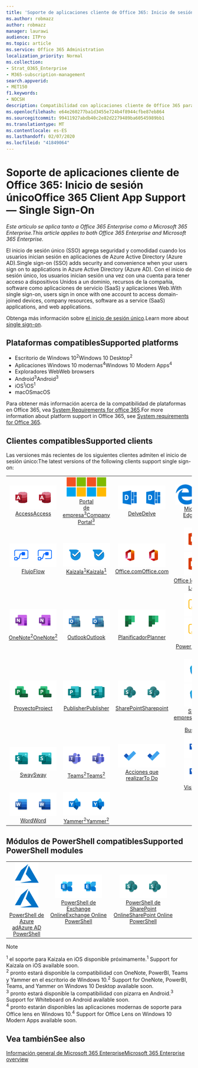 ```yaml
---
title: 'Soporte de aplicaciones cliente de Office 365: Inicio de sesión único'
ms.author: robmazz
author: robmazz
manager: laurawi
audience: ITPro
ms.topic: article
ms.service: Office 365 Administration
localization_priority: Normal
ms.collection:
- Strat_O365_Enterprise
- M365-subscription-management
search.appverid:
- MET150
f1.keywords:
- NOCSH
description: Compatibilidad con aplicaciones cliente de Office 365 para inicio de sesión único (Single Sign-on).
ms.openlocfilehash: e64e260277ba1d3455e724b4f8944cfbe87eb864
ms.sourcegitcommit: 99411927abdb40c2e82d2279489ba60545989bb1
ms.translationtype: MT
ms.contentlocale: es-ES
ms.lasthandoff: 02/07/2020
ms.locfileid: "41849064"
---
```

# <a name="office-365-client-app-support--single-sign-on"></a><span data-ttu-id="324ef-103">Soporte de aplicaciones cliente de Office 365: Inicio de sesión único</span><span class="sxs-lookup"><span data-stu-id="324ef-103">Office 365 Client App Support — Single Sign-On</span></span>

<span data-ttu-id="324ef-104">*Este artículo se aplica tanto a Office 365 Enterprise como a Microsoft 365 Enterprise.*</span><span class="sxs-lookup"><span data-stu-id="324ef-104">*This article applies to both Office 365 Enterprise and Microsoft 365 Enterprise.*</span></span>

<span data-ttu-id="324ef-105">El inicio de sesión único (SSO) agrega seguridad y comodidad cuando los usuarios inician sesión en aplicaciones de Azure Active Directory (Azure AD).</span><span class="sxs-lookup"><span data-stu-id="324ef-105">Single sign-on (SSO) adds security and convenience when your users sign on to applications in Azure Active Directory (Azure AD).</span></span> <span data-ttu-id="324ef-106">Con el inicio de sesión único, los usuarios inician sesión una vez con una cuenta para tener acceso a dispositivos Unidos a un dominio, recursos de la compañía, software como aplicaciones de servicio (SaaS) y aplicaciones Web.</span><span class="sxs-lookup"><span data-stu-id="324ef-106">With single sign-on, users sign in once with one account to access domain-joined devices, company resources, software as a service (SaaS) applications, and web applications.</span></span>

<span data-ttu-id="324ef-107">Obtenga más información sobre [el inicio de sesión único](https://docs.microsoft.com/azure/active-directory/manage-apps/what-is-single-sign-on).</span><span class="sxs-lookup"><span data-stu-id="324ef-107">Learn more about [single sign-on](https://docs.microsoft.com/azure/active-directory/manage-apps/what-is-single-sign-on).</span></span>

## <a name="supported-platforms"></a><span data-ttu-id="324ef-108">Plataformas compatibles</span><span class="sxs-lookup"><span data-stu-id="324ef-108">Supported platforms</span></span>

 - <span data-ttu-id="324ef-109">Escritorio de Windows 10<sup>2</sup></span><span class="sxs-lookup"><span data-stu-id="324ef-109">Windows 10 Desktop<sup>2</sup></span></span>
 - <span data-ttu-id="324ef-110">Aplicaciones Windows 10 modernas<sup>4</sup></span><span class="sxs-lookup"><span data-stu-id="324ef-110">Windows 10 Modern Apps<sup>4</sup></span></span>
 - <span data-ttu-id="324ef-111">Exploradores Web</span><span class="sxs-lookup"><span data-stu-id="324ef-111">Web browsers</span></span>
 - <span data-ttu-id="324ef-112">Android<sup>3</sup></span><span class="sxs-lookup"><span data-stu-id="324ef-112">Android<sup>3</sup></span></span>
 - <span data-ttu-id="324ef-113">iOS<sup>1</sup></span><span class="sxs-lookup"><span data-stu-id="324ef-113">iOS<sup>1</sup></span></span>
 - <span data-ttu-id="324ef-114">macOS</span><span class="sxs-lookup"><span data-stu-id="324ef-114">macOS</span></span>

<span data-ttu-id="324ef-115">Para obtener más información acerca de la compatibilidad de plataformas en Office 365, vea [System Requirements for office 365](https://products.office.com/office-system-requirements).</span><span class="sxs-lookup"><span data-stu-id="324ef-115">For more information about platform support in Office 365, see [System requirements for Office 365](https://products.office.com/office-system-requirements).</span></span>

## <a name="supported-clients"></a><span data-ttu-id="324ef-116">Clientes compatibles</span><span class="sxs-lookup"><span data-stu-id="324ef-116">Supported clients</span></span>

<span data-ttu-id="324ef-117">Las versiones más recientes de los siguientes clientes admiten el inicio de sesión único:</span><span class="sxs-lookup"><span data-stu-id="324ef-117">The latest versions of the following clients support single sign-on:</span></span>

| | | | | | |
|:---:|:---:|:---:|:---:|:---:|:---:|
| <span data-ttu-id="324ef-118">![Icono de Access](media/o365-access-64x64.png)</span><span class="sxs-lookup"><span data-stu-id="324ef-118">![Access icon](media/o365-access-64x64.png)</span></span> <br> [<span data-ttu-id="324ef-119">Access</span><span class="sxs-lookup"><span data-stu-id="324ef-119">Access</span></span>](https://products.office.com/access) | <span data-ttu-id="324ef-120">![Icono del portal de empresa](media/o365-microsoft-64x64.png)</span><span class="sxs-lookup"><span data-stu-id="324ef-120">![Company portal icon](media/o365-microsoft-64x64.png)</span></span> <br> [<span data-ttu-id="324ef-121">Portal <br> de empresa<sup>3</sup></span><span class="sxs-lookup"><span data-stu-id="324ef-121">Company <br> Portal<sup>3</sup> </span></span>](https://docs.microsoft.com/intune-user-help/sign-in-to-the-company-portal) | <span data-ttu-id="324ef-122">![Icono de Delve](media/o365-delve-64x64.png)</span><span class="sxs-lookup"><span data-stu-id="324ef-122">![Delve icon](media/o365-delve-64x64.png)</span></span> <br> [<span data-ttu-id="324ef-123">Delve</span><span class="sxs-lookup"><span data-stu-id="324ef-123">Delve</span></span>](https://products.office.com/business/intelligent-search) | <span data-ttu-id="324ef-124">![Icono de borde](media/o365-edge-64x64.png)</span><span class="sxs-lookup"><span data-stu-id="324ef-124">![Edge icon](media/o365-edge-64x64.png)</span></span> <br> [<span data-ttu-id="324ef-125">Microsoft Edge</span><span class="sxs-lookup"><span data-stu-id="324ef-125">Edge</span></span>](https://www.microsoft.com/windows/microsoft-edge) | <span data-ttu-id="324ef-126">![Icono de Excel](media/o365-excel-64x64.png)</span><span class="sxs-lookup"><span data-stu-id="324ef-126">![Excel icon](media/o365-excel-64x64.png)</span></span> <br> [<span data-ttu-id="324ef-127">Excel</span><span class="sxs-lookup"><span data-stu-id="324ef-127">Excel</span></span>](https://products.office.com/excel) 
| <span data-ttu-id="324ef-128">![Icono de flujo](media/o365-flow-64x64.png)</span><span class="sxs-lookup"><span data-stu-id="324ef-128">![Flow icon](media/o365-flow-64x64.png)</span></span> <br> [<span data-ttu-id="324ef-129">Flujo</span><span class="sxs-lookup"><span data-stu-id="324ef-129">Flow</span></span>](https://flow.microsoft.com) | <span data-ttu-id="324ef-130">![Icono de Kaizala](media/o365-kaizala-64x64.png)</span><span class="sxs-lookup"><span data-stu-id="324ef-130">![Kaizala icon](media/o365-kaizala-64x64.png)</span></span> <br> [<span data-ttu-id="324ef-131">Kaizala<sup>1</sup></span><span class="sxs-lookup"><span data-stu-id="324ef-131">Kaizala<sup>1</sup></span></span>](https://products.office.com/en/business/microsoft-kaizala) | <span data-ttu-id="324ef-132">![Icono de Office.com](media/o365-office-64x64.png)</span><span class="sxs-lookup"><span data-stu-id="324ef-132">![Office.com icon](media/o365-office-64x64.png)</span></span> <br> [<span data-ttu-id="324ef-133">Office.com</span><span class="sxs-lookup"><span data-stu-id="324ef-133">Office.com</span></span>](https://www.office.com/) | <span data-ttu-id="324ef-134">![Icono de lente](media/o365-lens-64x64.png)</span><span class="sxs-lookup"><span data-stu-id="324ef-134">![Lens icon](media/o365-lens-64x64.png)</span></span> <br> [<span data-ttu-id="324ef-135">Office lens<sup>4</sup></span><span class="sxs-lookup"><span data-stu-id="324ef-135">Office Lens<sup>4</sup></span></span>](https://www.microsoft.com/p/office-lens/9wzdncrfj3t8?activetab=pivot%3Aoverviewtab) | <span data-ttu-id="324ef-136">![Icono de OneDrive para la empresa](media/o365-OneDrive-64x64.png)</span><span class="sxs-lookup"><span data-stu-id="324ef-136">![OneDrive for Business icon](media/o365-OneDrive-64x64.png)</span></span> <br> [<span data-ttu-id="324ef-137">OneDrive</span><span class="sxs-lookup"><span data-stu-id="324ef-137">OneDrive</span></span>](https://products.office.com/onedrive-for-business/online-cloud-storage) 
| <span data-ttu-id="324ef-138">![Icono de OneNote](media/o365-OneNote-64x64.png)</span><span class="sxs-lookup"><span data-stu-id="324ef-138">![OneNote icon](media/o365-OneNote-64x64.png)</span></span> <br> [<span data-ttu-id="324ef-139">OneNote<sup>2</sup></span><span class="sxs-lookup"><span data-stu-id="324ef-139">OneNote<sup>2</sup></span></span>](https://products.office.com/onenote) | <span data-ttu-id="324ef-140">![Icono de Outlook](media/o365-outlook-64x64.png)</span><span class="sxs-lookup"><span data-stu-id="324ef-140">![Outlook icon](media/o365-outlook-64x64.png)</span></span> <br> [<span data-ttu-id="324ef-141">Outlook</span><span class="sxs-lookup"><span data-stu-id="324ef-141">Outlook</span></span>](https://products.office.com/outlook) | <span data-ttu-id="324ef-142">![Icono de Planificador](media/o365-planner-64x64.png)</span><span class="sxs-lookup"><span data-stu-id="324ef-142">![Planner icon](media/o365-planner-64x64.png)</span></span> <br> [<span data-ttu-id="324ef-143">Planificador</span><span class="sxs-lookup"><span data-stu-id="324ef-143">Planner</span></span>](https://products.office.com/business/task-management-software) | <span data-ttu-id="324ef-144">![Icono de PowerBI](media/o365-powerbi-64x64.png)</span><span class="sxs-lookup"><span data-stu-id="324ef-144">![PowerBI icon](media/o365-powerbi-64x64.png)</span></span> <br> [<span data-ttu-id="324ef-145">Power BI<sup>2</sup></span><span class="sxs-lookup"><span data-stu-id="324ef-145">Power BI<sup>2</sup></span></span>](https://powerbi.microsoft.com)| <span data-ttu-id="324ef-146">![Icono de PowerPoint](media/o365-powerpoint-64x64.png)</span><span class="sxs-lookup"><span data-stu-id="324ef-146">![PowerPoint icon](media/o365-powerpoint-64x64.png)</span></span> <br> [<span data-ttu-id="324ef-147">PowerPoint</span><span class="sxs-lookup"><span data-stu-id="324ef-147">PowerPoint</span></span>](https://products.office.com/powerpoint) 
| <span data-ttu-id="324ef-148">![Icono de proyecto](media/o365-project-64x64.png)</span><span class="sxs-lookup"><span data-stu-id="324ef-148">![Project icon](media/o365-project-64x64.png)</span></span> <br> [<span data-ttu-id="324ef-149">Proyecto</span><span class="sxs-lookup"><span data-stu-id="324ef-149">Project</span></span>](https://products.office.com/project) | <span data-ttu-id="324ef-150">![Icono de Publisher](media/o365-publisher-64x64.png)</span><span class="sxs-lookup"><span data-stu-id="324ef-150">![Publisher icon](media/o365-publisher-64x64.png)</span></span> <br> [<span data-ttu-id="324ef-151">Publisher</span><span class="sxs-lookup"><span data-stu-id="324ef-151">Publisher</span></span>](https://products.office.com/publisher) | <span data-ttu-id="324ef-152">![Icono de SharePoint](media/o365-sharepoint-64x64.png)</span><span class="sxs-lookup"><span data-stu-id="324ef-152">![SharePoint icon](media/o365-sharepoint-64x64.png)</span></span> <br> [<span data-ttu-id="324ef-153">SharePoint</span><span class="sxs-lookup"><span data-stu-id="324ef-153">Sharepoint</span></span>](https://products.office.com/sharepoint) | <span data-ttu-id="324ef-154">![Icono de Skype Empresarial](media/o365-skypeforbusiness-64x64.png)</span><span class="sxs-lookup"><span data-stu-id="324ef-154">![Skype for Business icon](media/o365-skypeforbusiness-64x64.png)</span></span> <br> [<span data-ttu-id="324ef-155">Skype <br> empresarial</span><span class="sxs-lookup"><span data-stu-id="324ef-155">Skype for <br> Business</span></span>](https://www.skype.com/business/) | <span data-ttu-id="324ef-156">![Icono de notas adhesivas](media/o365-stickynotes-64x64.png)</span><span class="sxs-lookup"><span data-stu-id="324ef-156">![Sticky Notes icon](media/o365-stickynotes-64x64.png)</span></span> <br> [<span data-ttu-id="324ef-157">Notas rápidas</span><span class="sxs-lookup"><span data-stu-id="324ef-157">Sticky Notes</span></span>](https://www.microsoft.com/p/microsoft-sticky-notes/9nblggh4qghw) 
| <span data-ttu-id="324ef-158">![Icono de Sway](media/o365-sway-64x64.png)</span><span class="sxs-lookup"><span data-stu-id="324ef-158">![Sway icon](media/o365-sway-64x64.png)</span></span> <br> [<span data-ttu-id="324ef-159">Sway</span><span class="sxs-lookup"><span data-stu-id="324ef-159">Sway</span></span>](https://sway.com) | <span data-ttu-id="324ef-160">![Icono de Teams](media/o365-teams-64x64.png)</span><span class="sxs-lookup"><span data-stu-id="324ef-160">![Teams icon](media/o365-teams-64x64.png)</span></span> <br> [<span data-ttu-id="324ef-161">Teams<sup>2</sup></span><span class="sxs-lookup"><span data-stu-id="324ef-161">Teams<sup>2</sup></span></span>](https://products.office.com/microsoft-teams/group-chat-software) | <span data-ttu-id="324ef-162">![Icono de tareas pendientes](media/o365-todo-64x64.png)</span><span class="sxs-lookup"><span data-stu-id="324ef-162">![To Do icon](media/o365-todo-64x64.png)</span></span> <br> [<span data-ttu-id="324ef-163">Acciones que realizar</span><span class="sxs-lookup"><span data-stu-id="324ef-163">To Do</span></span>](https://todo.microsoft.com) | <span data-ttu-id="324ef-164">![Icono de Visio](media/o365-visio-64x64.png)</span><span class="sxs-lookup"><span data-stu-id="324ef-164">![Visio icon](media/o365-visio-64x64.png)</span></span> <br> [<span data-ttu-id="324ef-165">Visio</span><span class="sxs-lookup"><span data-stu-id="324ef-165">Visio</span></span>](https://products.office.com/visio/flowchart-software) | <span data-ttu-id="324ef-166">![Icono de pizarra](media/o365-whiteboard-64x64.png)</span><span class="sxs-lookup"><span data-stu-id="324ef-166">![Whiteboard icon](media/o365-whiteboard-64x64.png)</span></span> <br> [<span data-ttu-id="324ef-167">Pizarra<sup>3</sup></span><span class="sxs-lookup"><span data-stu-id="324ef-167">Whiteboard<sup>3</sup></span></span>](https://whiteboard.microsoft.com/) 
| <span data-ttu-id="324ef-168">![Icono de Word](media/o365-word-64x64.png)</span><span class="sxs-lookup"><span data-stu-id="324ef-168">![Word icon](media/o365-word-64x64.png)</span></span> <br> [<span data-ttu-id="324ef-169">Word</span><span class="sxs-lookup"><span data-stu-id="324ef-169">Word</span></span>](https://products.office.com/word) | <span data-ttu-id="324ef-170">![Icono de Yammer](media/o365-yammer-64x64.png)</span><span class="sxs-lookup"><span data-stu-id="324ef-170">![Yammer icon](media/o365-yammer-64x64.png)</span></span> <br> [<span data-ttu-id="324ef-171">Yammer<sup>2</sup></span><span class="sxs-lookup"><span data-stu-id="324ef-171">Yammer<sup>2</sup></span></span>](https://products.office.com/yammer/yammer-overview) |

## <a name="supported-powershell-modules"></a><span data-ttu-id="324ef-172">Módulos de PowerShell compatibles</span><span class="sxs-lookup"><span data-stu-id="324ef-172">Supported PowerShell modules</span></span>

| | | | | | |
|:---:|:---:|:---:|:---:|:---:|:---:|
| <span data-ttu-id="324ef-173">![Icono de Azure](media/o365-azure-64x64.png)</span><span class="sxs-lookup"><span data-stu-id="324ef-173">![Azure icon](media/o365-azure-64x64.png)</span></span> <br> [<span data-ttu-id="324ef-174">PowerShell de <br> Azure ad</span><span class="sxs-lookup"><span data-stu-id="324ef-174">Azure AD <br> PowerShell</span></span>](https://docs.microsoft.com/powershell/azure/active-directory/overview?view=azureadps-2.0) | <span data-ttu-id="324ef-175">![Icono de Exchange](media/o365-exchange-64x64.png)</span><span class="sxs-lookup"><span data-stu-id="324ef-175">![Exchange icon](media/o365-exchange-64x64.png)</span></span> <br> [<span data-ttu-id="324ef-176">PowerShell de <br> Exchange Online</span><span class="sxs-lookup"><span data-stu-id="324ef-176">Exchange Online <br> PowerShell</span></span>](https://docs.microsoft.com/powershell/exchange/exchange-online/exchange-online-powershell?view=exchange-ps) | <span data-ttu-id="324ef-177">![Icono de SharePoint](media/o365-sharepoint-64x64.png)</span><span class="sxs-lookup"><span data-stu-id="324ef-177">![SharePoint icon](media/o365-sharepoint-64x64.png)</span></span> <br> [<span data-ttu-id="324ef-178">PowerShell de <br> SharePoint Online</span><span class="sxs-lookup"><span data-stu-id="324ef-178">SharePoint Online <br> PowerShell</span></span>](https://docs.microsoft.com/powershell/sharepoint/sharepoint-online/connect-sharepoint-online)

> [!NOTE]
> <span data-ttu-id="324ef-179"><sup>1</sup> el soporte para Kaizala en iOS disponible próximamente.</span><span class="sxs-lookup"><span data-stu-id="324ef-179"><sup>1</sup> Support for Kaizala on iOS available soon.</span></span> <br>
> <span data-ttu-id="324ef-180"><sup>2</sup> pronto estará disponible la compatibilidad con OneNote, PowerBI, Teams y Yammer en el escritorio de Windows 10.</span><span class="sxs-lookup"><span data-stu-id="324ef-180"><sup>2</sup> Support for OneNote, PowerBI, Teams, and Yammer on Windows 10 Desktop available soon.</span></span> <br>
> <span data-ttu-id="324ef-181"><sup>3</sup> pronto estará disponible la compatibilidad con pizarra en Android.</span><span class="sxs-lookup"><span data-stu-id="324ef-181"><sup>3</sup> Support for Whiteboard on Android available soon.</span></span> <br>
> <span data-ttu-id="324ef-182"><sup>4</sup> pronto estarán disponibles las aplicaciones modernas de soporte para Office lens en Windows 10.</span><span class="sxs-lookup"><span data-stu-id="324ef-182"><sup>4</sup> Support for Office Lens on Windows 10 Modern Apps available soon.</span></span> <br>

## <a name="see-also"></a><span data-ttu-id="324ef-183">Vea también</span><span class="sxs-lookup"><span data-stu-id="324ef-183">See also</span></span>

[<span data-ttu-id="324ef-184">Información general de Microsoft 365 Enterprise</span><span class="sxs-lookup"><span data-stu-id="324ef-184">Microsoft 365 Enterprise overview</span></span>](https://docs.microsoft.com/microsoft-365/enterprise/microsoft-365-overview)
